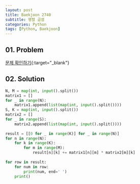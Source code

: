 ```yaml
---
layout: post
title: Baekjoon 2740
subtitle: 행렬 곱셈
categories: Python
tags: [Python, Baekjoon]
---
```


## 01. Problem

[문제 확인하기](https://www.acmicpc.net/problem/2740){:target="_blank"}

## 02. Solution

```Python
N, M = map(int, input().split()) 
matrix1 = [] 
for _ in range(N): 
    matrix1.append(list(map(int, input().split()))) 
S, K = map(int, input().split()) 
matrix2 = []
for _ in range(S): 
    matrix2.append(list(map(int, input().split())))
    
result = [[0 for _ in range(K)] for _ in range(N)] 
for n in range(N): 
    for k in range(K): 
        for m in range(M): 
            result[n][k] += matrix1[n][m] * matrix2[m][k] 
            
for row in result: 
    for num in row: 
        print(num, end=' ') 
    print()
```
